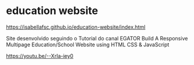 # education website

https://isabellafsc.github.io/education-website/index.html

Site desenvolvido seguindo o Tutorial do canal EGATOR
Build A Responsive Multipage Education/School Website using HTML CSS & JavaScript

https://youtu.be/--XrIa-iey0
